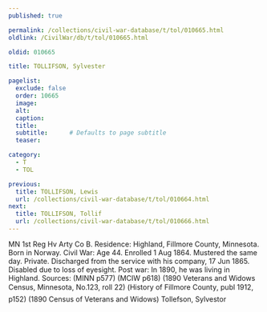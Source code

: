 ```yaml
---
published: true

permalink: /collections/civil-war-database/t/tol/010665.html
oldlink: /CivilWar/db/t/tol/010665.html

oldid: 010665

title: TOLLIFSON, Sylvester

pagelist:
  exclude: false
  order: 10665
  image: 
  alt:
  caption:
  title:
  subtitle:      # Defaults to page subtitle
  teaser:

category: 
  - T 
  - TOL

previous:
  title: TOLLIFSON, Lewis
  url: /collections/civil-war-database/t/tol/010664.html  
next:
  title: TOLLIFSON, Tollif
  url: /collections/civil-war-database/t/tol/010666.html   
---
```

MN 1st Reg Hv Arty Co B. Residence: Highland, Fillmore County, Minnesota. Born in Norway. Civil War: Age 44. Enrolled 1 Aug 1864. Mustered the same day. Private. Discharged from the service with his company, 17 Jun 1865. Disabled due to loss of eyesight. Post war: In 1890, he was living in Highland. Sources: (MINN p577) (MCIW p618) (1890 Veterans and Widows Census, Minnesota, No.123, roll 22) (&#147;History of Fillmore County&#148;, publ 1912, p152) (1890 Census of Veterans and Widows) &#147;Tollefson, Sylvestor&#148;
